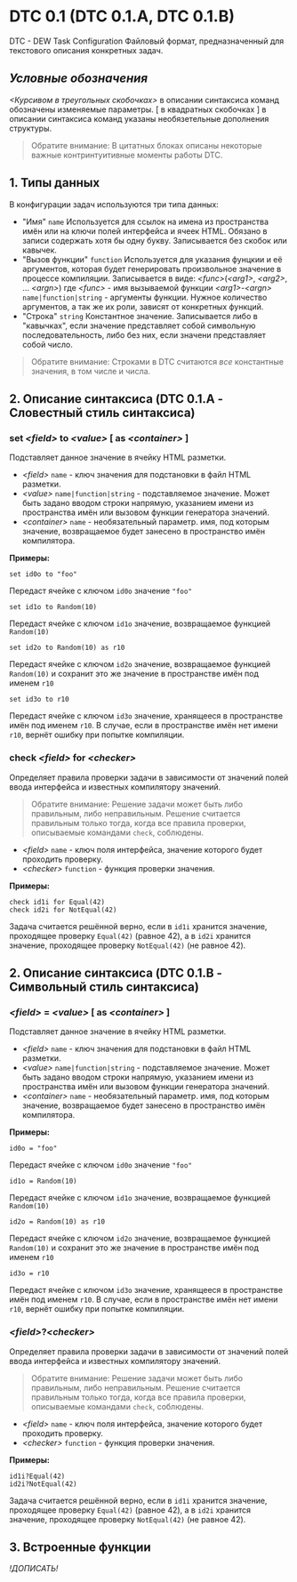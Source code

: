# DTC 0.1 (DTC 0.1.A, DTC 0.1.B)

DTC - DEW Task Configuration 
Файловый формат, предназначенный для текстового описания конкретных задач. 


## *Условные обозначения*
*<Курсивом в треугольных скобочках>* в описании синтаксиса команд обозначены изменяемые параметры.
[ в квадратных скобочках ] в описании синтаксиса команд указаны необязетельные дополнения структуры.
> Обратите внимание:
> В цитатных блоках описаны некоторые важные контринтуитивные моменты работы DTC.

## 1. Типы данных
В конфигурации задач используются три типа данных:
- "Имя" `name`
Используется для ссылок на имена из пространства имён или на ключи полей интерфейса и ячеек HTML. 
Обязано в записи содержать хотя бы одну букву. Записывается без скобок или кавычек. 
- "Вызов функции" `function`
 Используется для указания фунцкии и её аргументов, которая будет генерировать произвольное значение в процессе компиляции. 
 Записывается в виде:
*\<func\>*(*\<arg1\>*, *\<arg2\>*, ... *\<argn\>*)
где *\<func\>* - имя вызываемой функции
*\<arg1\>*-*\<argn\>* `name|function|string` - аргументы функции. Нужное количество аргументов, а так же их роли, зависят от конкретных функций.
- "Строка" `string`
Константное значение. 
Записывается либо в "кавычках", если значение представляет собой символьную последовательность, либо без них, если значени представляет собой число.
> Обратите внимание:
> Строками в DTC считаются *все* константные значения, в том числе и числа.

## 2. Описание синтаксиса (DTC 0.1.A - Словестный стиль синтаксиса)

### set *\<field\>* to *\<value\>* [ as *\<container\>* ]
Подставляет данное значение в ячейку HTML разметки. 

- *\<field\>* `name` - ключ значения для подстановки в файл HTML разметки. 
- *\<value\>* `name|function|string` - подставляемое значение. Может быть задано вводом строки напрямую, указанием имени из пространства имён или вызовом функции генератора значений.
- *\<container\>* `name` - необязательный параметр. имя, под которым значение, возвращаемое *<value>* будет занесено в пространство имён компилятора. 

**Примеры:**
```
set id0o to "foo"
```
Передаст ячейке с ключом `id0o` значение `"foo"`

```
set id1o to Random(10)
```
Передаст ячейке с ключом `id1o` значение, возвращаемое функцией `Random(10)`

```
set id2o to Random(10) as r10
```
Передаст ячейке с ключом `id2o` значение, возвращаемое функцией `Random(10)` и сохранит это же значение в пространстве имён под именем `r10`

```
set id3o to r10
```
Передаст ячейке с ключом `id3o` значение, хранящееся в пространстве имён под именем `r10`. В случае, если в пространстве имён нет имени `r10`, вернёт ошибку при попытке компиляции.

### check *\<field\>* for *\<checker\>*
Определяет правила проверки задачи в зависимости от значений полей ввода интерфейса и известных компилятору значений. 
> Обратите внимание: 
> Решение задачи может быть либо правильным, либо неправильным.
> Решение считается правильным только тогда, когда все правила проверки, описываемые командами `check`, соблюдены. 
- *\<field\>* `name` - ключ поля интерфейса, значение которого будет проходить проверку. 
- *\<checker\>* `function` - функция проверки значения.

**Примеры:**
```
check id1i for Equal(42)
check id2i for NotEqual(42)
```
Задача считается решённой верно, если в `id1i` хранится значение, проходящее проверку `Equal(42)` (равное 42), а в `id2i` хранится значение, проходящее проверку `NotEqual(42)` (не равное 42).

## 2. Описание синтаксиса (DTC 0.1.B - Символьный стиль синтаксиса)

### *\<field\>* = *\<value\>* [ as *\<container\>* ]
Подставляет данное значение в ячейку HTML разметки. 

- *\<field\>* `name` - ключ значения для подстановки в файл HTML разметки. 
- *\<value\>* `name|function|string` - подставляемое значение. Может быть задано вводом строки напрямую, указанием имени из пространства имён или вызовом функции генератора значений.
- *\<container\>* `name` - необязательный параметр. имя, под которым значение, возвращаемое *<value>* будет занесено в пространство имён компилятора. 

**Примеры:**
```
id0o = "foo"
```
Передаст ячейке с ключом `id0o` значение `"foo"`

```
id1o = Random(10)
```
Передаст ячейке с ключом `id1o` значение, возвращаемое функцией `Random(10)`

```
id2o = Random(10) as r10
```
Передаст ячейке с ключом `id2o` значение, возвращаемое функцией `Random(10)` и сохранит это же значение в пространстве имён под именем `r10`

```
id3o = r10
```
Передаст ячейке с ключом `id3o` значение, хранящееся в пространстве имён под именем `r10`. В случае, если в пространстве имён нет имени `r10`, вернёт ошибку при попытке компиляции.

### *\<field\>*?*\<checker\>*
Определяет правила проверки задачи в зависимости от значений полей ввода интерфейса и известных компилятору значений. 
> Обратите внимание: 
> Решение задачи может быть либо правильным, либо неправильным.
> Решение считается правильным только тогда, когда все правила проверки, описываемые командами `check`, соблюдены. 
- *\<field\>* `name` - ключ поля интерфейса, значение которого будет проходить проверку. 
- *\<checker\>* `function` - функция проверки значения.

**Примеры:**
```
id1i?Equal(42)
id2i?NotEqual(42)
```
Задача считается решённой верно, если в `id1i` хранится значение, проходящее проверку `Equal(42)` (равное 42), а в `id2i` хранится значение, проходящее проверку `NotEqual(42)` (не равное 42).


## 3. Встроенные функции

*!ДОПИСАТЬ!*


